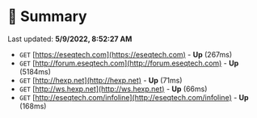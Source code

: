 # 📖 Summary
Last updated: **5/9/2022, 8:52:27 AM**

- `GET` [https://eseqtech.com](https://eseqtech.com) - **Up** (267ms)
- `GET` [http://forum.eseqtech.com](http://forum.eseqtech.com) - **Up** (5184ms)
- `GET` [http://hexp.net](http://hexp.net) - **Up** (71ms)
- `GET` [http://ws.hexp.net](http://ws.hexp.net) - **Up** (66ms)
- `GET` [http://eseqtech.com/infoline](http://eseqtech.com/infoline) - **Up** (168ms)
